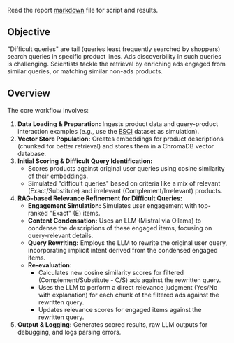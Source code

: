 Read the report [markdown](https://github.com/Jennifer-J-Li/relevance_gap_rag_llm/tree/main/RAG_LLM_for_Ads_Relevance_Evaluation_markdown) file for script and results.

## Objective
"Difficult queries" are tail (queries least frequently searched by shoppers) search queries in specific product lines. Ads discoverbility in such queries is challenging. 
Scientists tackle the retrieval by enriching ads engaged from similar queries, or matching similar non-ads products.

## Overview

The core workflow involves:
1.  **Data Loading & Preparation:** Ingests product data and query-product interaction examples (e.g., use the [ESCI](https://github.com/amazon-science/esci-data) dataset as simulation).
2.  **Vector Store Population:** Creates embeddings for product descriptions (chunked for better retrieval) and stores them in a ChromaDB vector database.
3.  **Initial Scoring & Difficult Query Identification:**
    *   Scores products against original user queries using cosine similarity of their embeddings.
    *    Simulated "difficult queries" based on criteria like a mix of relevant (Exact/Substitute) and irrelevant (Complement/Irrelevant) products.
4.  **RAG-based Relevance Refinement for Difficult Queries:**
    *   **Engagement Simulation:** Simulates user engagement with top-ranked "Exact" (E) items.
    *   **Content Condensation:** Uses an LLM (Mistral via Ollama) to condense the descriptions of these engaged items, focusing on query-relevant details.
    *   **Query Rewriting:** Employs the LLM to rewrite the original user query, incorporating implicit intent derived from the condensed engaged items.
    *   **Re-evaluation:**
        *   Calculates new cosine similarity scores for filtered (Complement/Substitute - C/S) ads against the rewritten query.
        *   Uses the LLM to perform a direct relevance judgment (Yes/No with explanation) for each chunk of the filtered ads against the rewritten query.
        *   Updates relevance scores for engaged items against the rewritten query.
5.  **Output & Logging:** Generates scored results, raw LLM outputs for debugging, and logs parsing errors.
